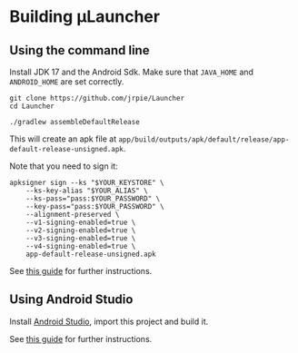 # Building µLauncher

## Using the command line

Install JDK 17 and the Android Sdk.
Make sure that `JAVA_HOME` and `ANDROID_HOME` are set correctly.

```
git clone https://github.com/jrpie/Launcher
cd Launcher

./gradlew assembleDefaultRelease
```

This will create an apk file at `app/build/outputs/apk/default/release/app-default-release-unsigned.apk`.

Note that you need to sign it:
```
apksigner sign --ks "$YOUR_KEYSTORE" \
    --ks-key-alias "$YOUR_ALIAS" \
    --ks-pass="pass:$YOUR_PASSWORD" \
    --key-pass="pass:$YOUR_PASSWORD" \
    --alignment-preserved \
    --v1-signing-enabled=true \
    --v2-signing-enabled=true \
    --v3-signing-enabled=true \
    --v4-signing-enabled=true \
    app-default-release-unsigned.apk
```


See [this guide](https://developer.android.com/build/building-cmdline)
for further instructions.


## Using Android Studio
Install [Android Studio](https://developer.android.com/studio), import this project and build it.

See [this guide](https://developer.android.com/studio/run)
for further instructions.
